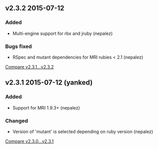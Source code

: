 ## v2.3.2 2015-07-12

### Added

* Multi-engine support for rbx and jruby (nepalez)

### Bugs fixed

* RSpec and mutant dependencies for MRI rubies < 2.1 (nepalez)

[Compare v2.3.1...v2.3.2](https://github.com/hexx-rb/hexx-suit/compare/v2.3.1...v2.3.2)

## v2.3.1 2015-07-12 (yanked)

### Added

* Support for MRI 1.9.3+ (nepalez)

### Changed

* Version of 'mutant' is selected depending on ruby version (nepalez)

[Compare v2.3.0...v2.3.1](https://github.com/hexx-rb/hexx-suit/compare/v2.3.0...2.3.1)
